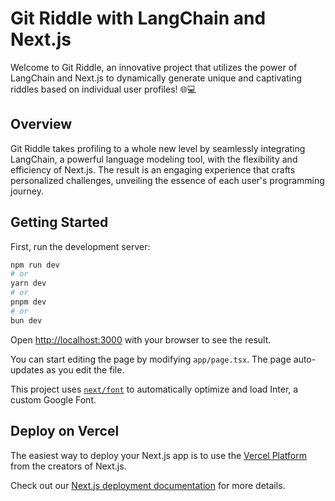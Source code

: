 # Git Riddle with LangChain and Next.js

Welcome to Git Riddle, an innovative project that utilizes the power of LangChain and Next.js to dynamically generate unique and captivating riddles based on individual user profiles! 🌐💻

## Overview

Git Riddle takes profiling to a whole new level by seamlessly integrating LangChain, a powerful language modeling tool, with the flexibility and efficiency of Next.js. The result is an engaging experience that crafts personalized challenges, unveiling the essence of each user's programming journey.


## Getting Started

First, run the development server:

```bash
npm run dev
# or
yarn dev
# or
pnpm dev
# or
bun dev
```

Open [http://localhost:3000](http://localhost:3000) with your browser to see the result.

You can start editing the page by modifying `app/page.tsx`. The page auto-updates as you edit the file.

This project uses [`next/font`](https://nextjs.org/docs/basic-features/font-optimization) to automatically optimize and load Inter, a custom Google Font.



## Deploy on Vercel

The easiest way to deploy your Next.js app is to use the [Vercel Platform](https://vercel.com/new?utm_medium=default-template&filter=next.js&utm_source=create-next-app&utm_campaign=create-next-app-readme) from the creators of Next.js.

Check out our [Next.js deployment documentation](https://nextjs.org/docs/deployment) for more details.
